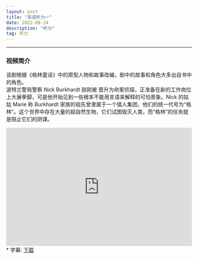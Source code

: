 ```yaml
---
layout: post
title: "英语听力一"
date: 2022-08-24
description: "听力"
tag: 听力
---
```


---
### 视频简介
该剧根据《格林童话》中的原型人物和故事改编，剧中的故事和角色大多出自书中的角色。  
  波特兰警局警察 Nick Burkhardt 刚刚被 晋升为命案侦探，正准备在新的工作岗位上大展拳脚，可是他开始见到一些根本不能用言语来解释的可怕景象。Nick 的姑姑 Marie 称 Burkhardt 家族的祖先曾隶属于一个猎人集团，他们的统一代号为“格林”。这个世界中存在大量的超自然生物，它们试图毁灭人类，而“格林”的任务就是阻止它们的阴谋。
  

  <iframe width="100%" height="320" src="https://s138.ananas.chaoxing.com/sv-w9/video/f3/88/e1/ae79e453bfa4a90ab52f89b75039edc4/sd.mp4" scrolling="no"  border="0" frameborder="no" framespacing="0" allowfullscreen="true"> </iframe>
  
  <br>
* 字幕:  <a href="https://pan-yz.chaoxing.com/external/m/file/769327094971355136" target="_blank">下载</a>

<br><br>
